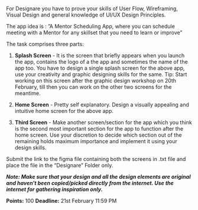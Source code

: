 For Designare you have to prove your skills of User Flow, Wireframing, Visual Design and general knowledge of UI/UX Design Principles.

The app idea is :
”A Mentor Scheduling App, where you can schedule meeting with a Mentor for any skillset that you need to learn or improve”


The task comprises three parts:

1. **Splash Screen** - It is the screen that briefly appears when you launch the app, contains the logo of a the app and sometimes the name of the app too. You have to design a single splash screen for the above app, use your creativity and graphic designing skills for the same.
Tip: Start working on this screen after the graphic design workshop on 20th February, till then you can work on the other two screens for the meantime.

2. **Home Screen** - Pretty self explanatory. Design a visually appealing and intuitive home screen for the above app.

3.  **Third Screen** - Make another screen/section for the app which you think is the second most important section for the app to function after the home screen. Use your discretion to decide which section out of the remaining holds maximum importance and implement it using your design skills.


Submit the link to the figma file containing both the screens in .txt file and place the file in the “Designare” Folder only.

_**Note: Make sure that your design and all the design elements are original and  haven't been copied/picked directly from the internet. Use the internet for gathering inspiration only.**_

**Points:** 100
**Deadline:** 21st February 11:59 PM
